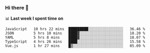 ### Hi there 👋

<!--
**DBvc/DBvc** is a ✨ _special_ ✨ repository because its `README.md` (this file) appears on your GitHub profile.

Here are some ideas to get you started:

- 🔭 I’m currently working on ...
- 🌱 I’m currently learning ...
- 👯 I’m looking to collaborate on ...
- 🤔 I’m looking for help with ...
- 💬 Ask me about ...
- 📫 How to reach me: ...
- 😄 Pronouns: ...
- ⚡ Fun fact: ...
-->

📊 **Last week I spent time on**
<!--START_SECTION:waka-->
```text
JavaScript   10 hrs 22 mins  █████████░░░░░░░░░░░░░░░░   36.46 % 
JSON         5 hrs 10 mins   ████▓░░░░░░░░░░░░░░░░░░░░   18.20 % 
YAML         5 hrs 8 mins    ████▓░░░░░░░░░░░░░░░░░░░░   18.07 % 
TypeScript   4 hrs 26 mins   ████░░░░░░░░░░░░░░░░░░░░░   15.58 % 
Vue.js       1 hr 27 mins    █▒░░░░░░░░░░░░░░░░░░░░░░░   05.09 % 
```
<!--END_SECTION:waka-->
